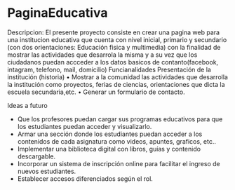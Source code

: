 # PaginaEducativa 

Descripcion: 
El presente proyecto consiste en crear una pagina web para una institucion educativa que cuenta con nivel inicial, primario y secundario (con dos orientaciones: Educación fisica y multimedia) con la finalidad de mostrar las actividades que desarrola la misma y a su vez que los ciudadanos puedan accceder a los datos basicos de contanto(facebook, intagram, telefono, mail, domicilio)
Funcianalidades
    Presentación de la institución (historia) 
•	Mostrar a la comunidad las actividades que desarrolla la institución como proyectos, ferias de ciencias, orientaciones que dicta la escuela secundaria,etc.
•	Generar un formulario de contacto.

Ideas a futuro
    
* Que los profesores puedan cargar sus programas educativos para que los estudiantes puedan acceder y visualizarlo.
* Armar una sección donde los estudiantes puedan acceder a los contenidos de cada asignatura como videos, apuntes, graficos,  etc..
* Implementar una biblioteca digital con libros, guías y contenido descargable.
* Incorporar un sistema de inscripción online para facilitar el ingreso de nuevos estudiantes.
* Establecer accesos diferenciados según el rol.


